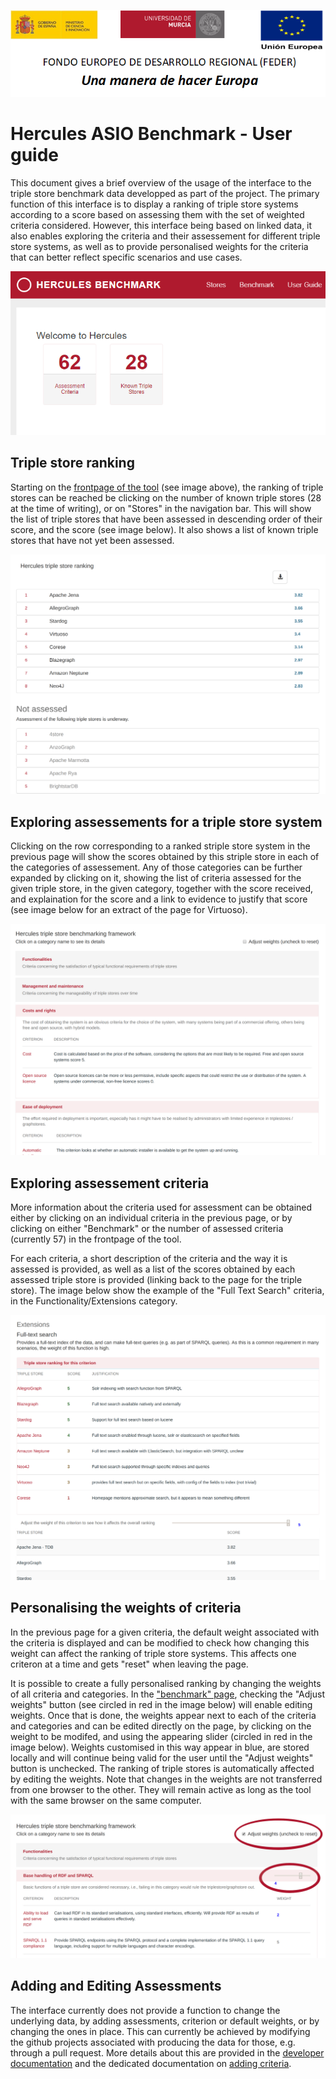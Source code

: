 ![](.//media/CabeceraDocumentosMD.png)

# Hercules ASIO Benchmark - User guide

This document gives a brief overview of the usage of the interface to the triple store benchmark data developped as part of the project. The primary function of this interface is to display a ranking of triple store systems according to a score based on assessing them with the set of weighted criteria considered. However, this interface being based on linked data, it also enables exploring the criteria and their assessement for different triple store systems, as well as to provide personalised weights for the criteria that can better reflect specific scenarios and use cases.

![](.//media/frontpage.png)

## Triple store ranking

Starting on the [frontpage of the tool](http://herc-as-front-desa.atica.um.es/benchmark) (see image above), the ranking of triple stores can be reached be clicking on the number of known triple stores (28 at the time of writing), or on "Stores" in the navigation bar. This will show the list of triple stores that have been assessed in descending order of their score, and the score (see image below). It also shows a list of known triple stores that have not yet been assessed.

![](.//media/ts_ranking.png)

## Exploring assessements for a triple store system

Clicking on the row corresponding to a ranked striple store system in the previous page will show the scores obtained by this striple store in each of the categories of assessement. Any of those categories can be further expanded by clicking on it, showing the list of criteria assessed for the given triple store, in the given category, together with the score received, and explaination for the score and a link to evidence to justify that score (see image below for an extract of the page for Virtuoso).

![](.//media/benchmark.png)

## Exploring assessement criteria

More information about the criteria used for assessment can be obtained either by clicking on an individual criteria in the previous page, or by clicking on either "Benchmark" or the number of assessed criteria (currently 57) in the frontpage of the tool.

For each criteria, a short description of the criteria and the way it is assessed is provided, as well as a list of the scores obtained by each assessed triple store is provided (linking back to the page for the triple store). The image below show the example of the "Full Text Search" criteria, in the Functionality/Extensions category.

![](.//media/fulltextsearch.png)

## Personalising the weights of criteria

In the previous page for a given criteria, the default weight associated with the criteria is displayed and can be modified to check how changing this weight can affect the ranking of triple store systems. This affects one criteron at a time and gets "reset" when leaving the page.

It is possible to create a fully personalised ranking by changing the weights of all criteria and categories. In the ["benchmark" page](http://herc-as-front-desa.atica.um.es/benchmark/criterion), checking the "Adjust weights" button (see circled in red in the image below) will enable editing weights. Once that is done, the weights appear next to each of the criteria and categories and can be edited directly on the page, by clicking on the weight to be modifed, and using the appearing slider (circled in red in the image below). Weights customised in this way appear in blue, are stored locally and will continue being valid for the user until the "Adjust weights" button is unchecked. The ranking of triple stores is automatically affected by editing the weights. Note that changes in the weights are not transferred from one browser to the other. They will remain active as long as the tool with the same browser on the same computer.

![](.//media/editing_weights.png)

## Adding and Editing Assessments

The interface currently does not provide a function to change the underlying data, by adding assessments, criterion or default weights, or by changing the ones in place. This can currently be achieved by modifying the github projects associated with producing the data for those, e.g. through a pull request. More details about this are provided in the [developer documentation](https://github.com/HerculesCRUE/GnossDeustoBackend/blob/master/Benchmark/Docs/Developer-Documentation.md) and the dedicated documentation on [adding criteria](https://github.com/HerculesCRUE/GnossDeustoBackend/blob/master/Benchmark/Docs/AddingCriteria.md).

